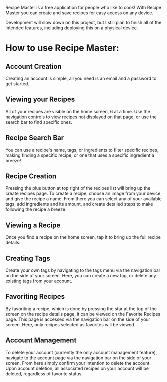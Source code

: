 Recipe Master is a free application for people who like to cook! With Recipe Master you can create and save recipes for easy access on any device.

Development will slow down on this project, but I still plan to finish all of the intended features, including deploying this on a physical device.
# How to use Recipe Master:
## Account Creation
Creating an account is simple, all you need is an email and a password to get started.

## Viewing your Recipes
All of your recipes are visible on the home screen, 6 at a time. Use the navigation controls to view recipes not displayed on that page, or use the search bar to find specific ones.

## Recipe Search Bar
You can use a recipe's name, tags, or ingredients to filter specific recipes, making finding a specific recipe, or one that uses a specific ingredient a breeze!

## Recipe Creation
Pressing the plus button at top right of the recipes list will bring up the create recipes page. To create a recipe, choose an image from your device, and give the recipe a name. From there you can select any of your available tags, add ingredients and its amount, and create detailed steps to make following the recipe a breeze.

## Viewing a Recipe
Once you find a recipe on the home screen, tap it to bring up the full recipe details.

## Creating Tags
Create your own tags by navigating to the tags menu via the navigation bar on the side of your screen. Here, you can create a new tag, or delete any existing tags from your account.

## Favoriting Recipes
By favoriting a recipe, which is done by pressing the star at the top of the screen on the recipe details page, it can be viewed on the Favorite Recipes page. This page is accessed via the navigation bar on the side of your screen. Here, only recipes selected as favorites will be viewed.

## Account Management
To delete your account (currently the only account management feature), navigate to the account page via the navigation bar on the side of your screen. From here simply confirm your intention to delete the account. Upon account deletion, all associated recipes on your account will be deleted, regardless of favorite status.


